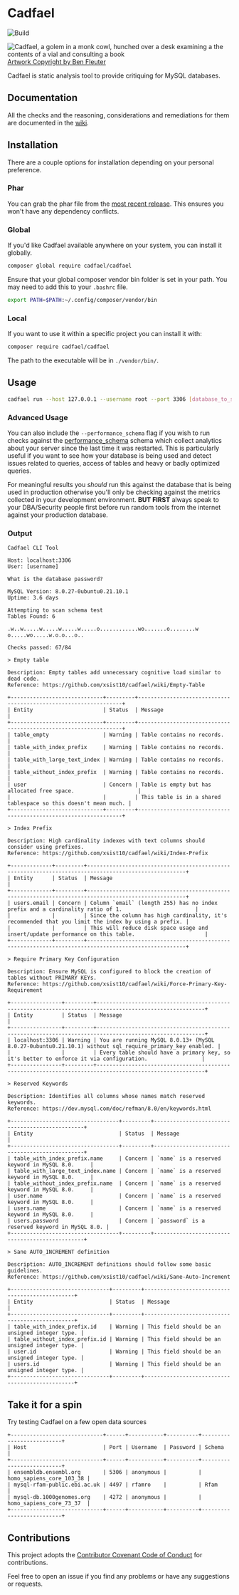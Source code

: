 # Cadfael

![Build](https://github.com/xsist10/cadfael/workflows/build/badge.svg?branch=master)

![Cadfael, a golem in a monk cowl, hunched over a desk examining a the contents of a vial and consulting a book](resources/images/scene.png)
[Artwork Copyright by Ben Fleuter](https://benfleuter.com)


Cadfael is static analysis tool to provide critiquing for MySQL databases.

## Documentation

All the checks and the reasoning, considerations and remediations for them are documented in the [wiki](https://github.com/xsist10/cadfael/wiki).

## Installation

There are a couple options for installation depending on your personal preference.

### Phar

You can grab the phar file from the [most recent release](https://github.com/xsist10/cadfael/releases).
This ensures you won't have any dependency conflicts.

### Global

If you'd like Cadfael available anywhere on your system, you can install it globally.

```bash
composer global require cadfael/cadfael
```

Ensure that your global composer vendor bin folder is set in your path. You may need to add this to your `.bashrc` file.

```bash
export PATH=$PATH:~/.config/composer/vendor/bin
```

### Local

If you want to use it within a specific project you can install it with:

```bash
composer require cadfael/cadfael
```

The path to the executable will be in `./vendor/bin/`.

## Usage

```bash
cadfael run --host 127.0.0.1 --username root --port 3306 [database_to_scan]
```

### Advanced Usage

You can also include the `--performance_schema` flag if you wish to run checks against the [performance_schema](https://dev.mysql.com/doc/refman/8.0/en/performance-schema.html) schema which collect analytics about your server since the last time it was restarted. This is particularly useful if you want to see how your database is being used and detect issues related to queries, access of tables and heavy or badly optimized queries.

For meaningful results you *should* run this against the database that is being used in production otherwise you'll only be checking against the metrics collected in your development environment.
**BUT FIRST** always speak to your DBA/Security people first before run random tools from the internet against your production database.

### Output
```
Cadfael CLI Tool

Host: localhost:3306
User: [username]

What is the database password? 

MySQL Version: 8.0.27-0ubuntu0.21.10.1
Uptime: 3.6 days

Attempting to scan schema test
Tables Found: 6

.w..w.....w.....w.....w.....o............wo.......o........w
o.....wo.....w.o.o...o..

Checks passed: 67/84

> Empty table

Description: Empty tables add unnecessary cognitive load similar to dead code.
Reference: https://github.com/xsist10/cadfael/wiki/Empty-Table

+-----------------------------+---------+-----------------------------------------------------------------+
| Entity                      | Status  | Message                                                         |
+-----------------------------+---------+-----------------------------------------------------------------+
| table_empty                 | Warning | Table contains no records.                                      |
| table_with_index_prefix     | Warning | Table contains no records.                                      |
| table_with_large_text_index | Warning | Table contains no records.                                      |
| table_without_index_prefix  | Warning | Table contains no records.                                      |
| user                        | Concern | Table is empty but has allocated free space.                    |
|                             |         | This table is in a shared tablespace so this doesn't mean much. |
+-----------------------------+---------+-----------------------------------------------------------------+

> Index Prefix

Description: High cardinality indexes with text columns should consider using prefixes.
Reference: https://github.com/xsist10/cadfael/wiki/Index-Prefix

+-------------+---------+-----------------------------------------------------------------------------------------------------+
| Entity      | Status  | Message                                                                                             |
+-------------+---------+-----------------------------------------------------------------------------------------------------+
| users.email | Concern | Column `email` (length 255) has no index prefix and a cardinality ratio of 1.                       |
|             |         | Since the column has high cardinality, it's recommended that you limit the index by using a prefix. |
|             |         | This will reduce disk space usage and insert/update performance on this table.                      |
+-------------+---------+-----------------------------------------------------------------------------------------------------+

> Require Primary Key Configuration

Description: Ensure MySQL is configured to block the creation of tables without PRIMARY KEYs.
Reference: https://github.com/xsist10/cadfael/wiki/Force-Primary-Key-Requirement

+----------------+---------+--------------------------------------------------------------------------------------------------------+
| Entity         | Status  | Message                                                                                                |
+----------------+---------+--------------------------------------------------------------------------------------------------------+
| localhost:3306 | Warning | You are running MySQL 8.0.13+ (MySQL 8.0.27-0ubuntu0.21.10.1) without sql_require_primary_key enabled. |
|                |         | Every table should have a primary key, so it's better to enforce it via configuration.                 |
+----------------+---------+--------------------------------------------------------------------------------------------------------+

> Reserved Keywords

Description: Identifies all columns whose names match reserved keywords.
Reference: https://dev.mysql.com/doc/refman/8.0/en/keywords.html

+----------------------------------+---------+------------------------------------------------+
| Entity                           | Status  | Message                                        |
+----------------------------------+---------+------------------------------------------------+
| table_with_index_prefix.name     | Concern | `name` is a reserved keyword in MySQL 8.0.     |
| table_with_large_text_index.name | Concern | `name` is a reserved keyword in MySQL 8.0.     |
| table_without_index_prefix.name  | Concern | `name` is a reserved keyword in MySQL 8.0.     |
| user.name                        | Concern | `name` is a reserved keyword in MySQL 8.0.     |
| users.name                       | Concern | `name` is a reserved keyword in MySQL 8.0.     |
| users.password                   | Concern | `password` is a reserved keyword in MySQL 8.0. |
+----------------------------------+---------+------------------------------------------------+

> Sane AUTO_INCREMENT definition

Description: AUTO_INCREMENT definitions should follow some basic guidelines.
Reference: https://github.com/xsist10/cadfael/wiki/Sane-Auto-Increment

+-------------------------------+---------+------------------------------------------------+
| Entity                        | Status  | Message                                        |
+-------------------------------+---------+------------------------------------------------+
| table_with_index_prefix.id    | Warning | This field should be an unsigned integer type. |
| table_without_index_prefix.id | Warning | This field should be an unsigned integer type. |
| user.id                       | Warning | This field should be an unsigned integer type. |
| users.id                      | Warning | This field should be an unsigned integer type. |
+-------------------------------+---------+------------------------------------------------+

```

## Take it for a spin

Try testing Cadfael on a few open data sources

```
+-----------------------------+------+-----------+----------+--------------------------+
| Host                        | Port | Username  | Password | Schema                   |
+-----------------------------+------+-----------+----------+--------------------------+
| ensembldb.ensembl.org       | 5306 | anonymous |          | homo_sapiens_core_103_38 |
| mysql-rfam-public.ebi.ac.uk | 4497 | rfamro    |          | Rfam                     |
| mysql-db.1000genomes.org    | 4272 | anonymous |          | homo_sapiens_core_73_37  |
+-----------------------------+------+-----------+----------+--------------------------+
```

## Contributions

This project adopts the [Contributor Covenant Code of Conduct](CODE_OF_CONDUCT.md) for contributions.

Feel free to open an issue if you find any problems or have any suggestions or requests.
